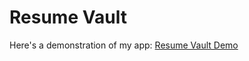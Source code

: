 # Resume Vault
Here's a demonstration of my app: [Resume Vault Demo](https://www.youtube.com/watch?v=oMzpPyuAvvU)
